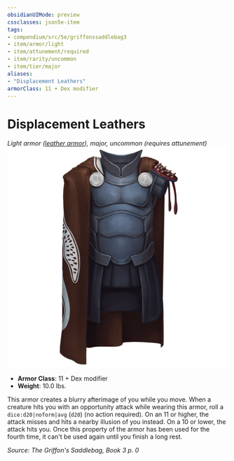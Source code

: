 ```yaml
---
obsidianUIMode: preview
cssclasses: json5e-item
tags:
- compendium/src/5e/griffonssaddlebag3
- item/armor/light
- item/attunement/required
- item/rarity/uncommon
- item/tier/major
aliases: 
- "Displacement Leathers"
armorClass: 11 + Dex modifier
---
```

# Displacement Leathers
*Light armor ([leather armor](compendium/items/leather-armor.md)), major, uncommon (requires attunement)*  
![](https://raw.githubusercontent.com/TheGiddyLimit/homebrew-img/main/img/GriffonsSaddlebag3/Displacement-Leathers.webp#right)  

- **Armor Class**: 11 + Dex modifier
- **Weight**: 10.0 lbs.

This armor creates a blurry afterimage of you while you move. When a creature hits you with an opportunity attack while wearing this armor, roll a `dice:d20|noform|avg` (`d20`) (no action required). On an 11 or higher, the attack misses and hits a nearby illusion of you instead. On a 10 or lower, the attack hits you. Once this property of the armor has been used for the fourth time, it can't be used again until you finish a long rest.

*Source: The Griffon's Saddlebag, Book 3 p. 0*